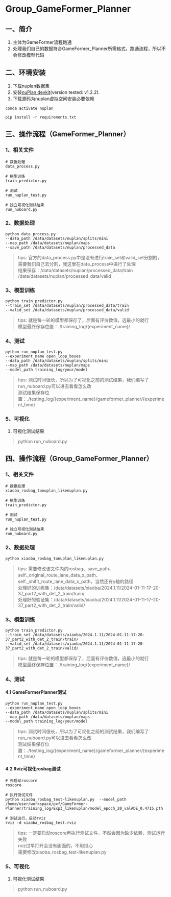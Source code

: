 # Group_GameFormer_Planner
## 一、简介
1. 主体为GameFormer流程跑通
2. 处理我们自己的数据符合GameFormer_Planner所需格式，跑通流程，所以不会修改模型代码

## 二、环境安装
1. 下载nuplan数据集
2. 安装[nuPlan devkit](https://nuplan-devkit.readthedocs.io/en/latest/installation.html)(version tested: v1.2.2).
3. 下载源码为nuplan虚拟空间安装必要依赖
```shell
conda activate nuplan

pip install -r requirements.txt
```

## 三、操作流程（GameFormer_Planner）
### 1、相关文件
```shell
# 数据处理
data_process.py

# 模型训练
train_predictor.py

# 测试
run_nuplan_test.py

# 独立可视化测试结果
run_nuboard.py
```

### 2、数据处理
```shell
python data_process.py
--data_path /data/datasets/nuplan/splits/mini
--map_path /data/datasets/nuplan/maps
--save_path /data/datasets/nuplan/processed_data
```

> tips: 官方的data_process.py中是没有进行train_set和valid_set分割的，需要我们自己去分割，我这里在data_process中进行了处理  
> 结果保存：/data/datasets/nuplan/processed_data/train /data/datasets/nuplan/processed_data/valid

### 3、模型训练
```shell
python train_predictor.py 
--train_set /data/datasets/nuplan/processed_data/train 
--valid_set /data/datasets/nuplan/processed_data/valid
```

> tips: 就是每一轮的模型都保存了，后面有评价数值，选最小的就行  
> 模型最终保存位置：./training_log/{experiment_name}/

### 4、测试
```shell
python run_nuplan_test.py
--experiment_name open_loop_boxes
--data_path /data/datasets/nuplan/splits/mini
--map_path /data/datasets/nuplan/maps
--model_path training_log/your/model
```

> tips: 测试时间很长，所以为了可视化之前的测试结果，我们编写了run_nuboard.py可以进去看看怎么改  
> 测试结果保存位置：./testing_log/{experiment_name}/gameformer_planner/{experiment_time}

### 5、可视化
1. 可视化测试结果
> python run_nuboard.py

## 四、操作流程（Group_GameFormer_Planner）
### 1、相关文件
```shell
# 数据处理
xiaoba_rosbag_tonuplan_likenuplan.py

# 模型训练
train_predictor.py

# 测试
run_nuplan_test.py

# 独立可视化测试结果
run_nuboard.py
```

### 2、数据处理
```shell
python xiaoba_rosbag_tonuplan_likenuplan.py
```

> tips: 需要修改该文件内的rosbag、save_path、self._original_route_lane_data_x_path、self._shifit_route_lane_data_x_path，当然还有y轴的路径  
> 处理好的训练集：/data/datasets/xiaoba/2024.1.11/2024-01-11-17-20-37_part2_with_det_2_train/train/   
> 处理好的验证集：/data/datasets/xiaoba/2024.1.11/2024-01-11-17-20-37_part2_with_det_2_train/valid/

### 3、模型训练
```shell
python train_predictor.py 
--train_set /data/datasets/xiaoba/2024.1.11/2024-01-11-17-20-37_part2_with_det_2_train/train/  
--valid_set /data/datasets/xiaoba/2024.1.11/2024-01-11-17-20-37_part2_with_det_2_train/valid/
```

> tips: 就是每一轮的模型都保存了，后面有评价数值，选最小的就行  
> 模型最终保存位置：./training_log/{experiment_name}/

### 4、测试
#### 4.1 GameFormerPlanner测试
```shell
python run_nuplan_test.py
--experiment_name open_loop_boxes
--data_path /data/datasets/nuplan/splits/mini
--map_path /data/datasets/nuplan/maps
--model_path training_log/your/model
```

> tips: 测试时间很长，所以为了可视化之前的测试结果，我们编写了run_nuboard.py可以进去看看怎么改  
> 测试结果保存位置：./testing_log/{experiment_name}/gameformer_planner/{experiment_time}

#### 4.2 Rviz可视化rosbag测试
```shell
# 先启动roscore
roscore

# 执行测试文件
python xiaoba_rosbag_test-likenuplan.py  --model_path /home/user/workspace/pxf/GameFormer-Planner/training_log/Exp3_likenuplan/model_epoch_20_valADE_0.4715.pth

# 测试进行，启动rviz
rviz -d xiaoba_rosbag_test.rviz 
```

> tips: 一定要启动roscore再执行测试文件，不然会因为缺少依赖，测试运行失败  
> rviz过早打开会没有画面的，不用担心  
> 需要修改xiaoba_rosbag_test-likenuplan.py

### 5、可视化
1. 可视化测试结果
> python run_nuboard.py